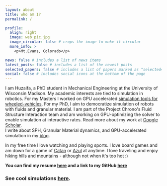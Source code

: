 ```yaml
---
layout: about
title: who am I?
permalink: /

profile:
  align: right
  image: web_pic.jpg
  image_circular: false # crops the image to make it circular
  more_info: >
    <p>Mt.Evans, Colorado</p>

news: false # includes a list of news items
latest_posts: false # includes a list of the newest posts
selected_papers: false # includes a list of papers marked as "selected={true}"
social: false # includes social icons at the bottom of the page
---
```

I am Huzaifa, a PhD student in Mechanical Engineering at the University of Wisconsin Madison. My academic interests are tied to simulation in robotics. For my Masters I worked on GPU accelerated [simulation tools for wheeled-vehicles](https://ieeexplore.ieee.org/stamp/stamp.jsp?arnumber=10443432). For my PhD, I aim to democratize simulation of robots with fluids and granular material. I am part of the Project Chrono's Fluid Structure Interaction team and am working on GPU-optimizing the solver to enable simulation at interactive rates. Read more about my work at [Google Scholar](https://scholar.google.com/citations?user=JVf2x_gAAAAJ&hl=en&oi=ao).   
I write about SPH, Granular Material dynamics, and GPU-accelerated simulation in my [blog](/blog/).  

In my free time I love watching and playing sports. I love board games and am down for a game of [Catan](https://en.wikipedia.org/wiki/Catan) or [Azul](https://en.wikipedia.org/wiki/Azul_(board_game)) at anytime. I love traveling and enjoy hiking hills and mountains - although not when it's too hot :)

**You can find my resume [here](/assets/pdf/resume-4.pdf) and a link to my GitHub [here](https://github.com/Huzaifg)**
### **See cool simulations [here](/simulations/).**

